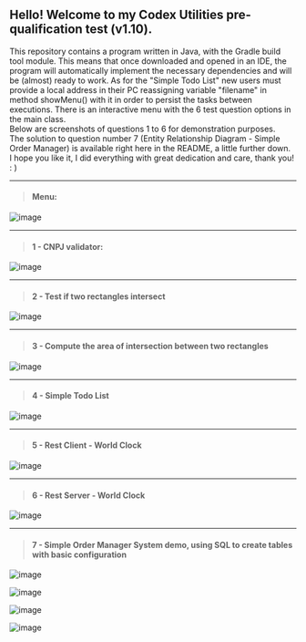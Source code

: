 <h2>Hello! Welcome to my Codex Utilities pre-qualification test (v1.10).</h2>
<p>This repository contains a program written in Java, with the Gradle build tool module. This means that once downloaded and opened in an IDE, the program will automatically implement the necessary dependencies and will be (almost) ready to work. As for the "Simple Todo List" new users must provide a local address in their PC reassigning variable "filename" in method showMenu() with it in order to persist the tasks between executions. There is an interactive menu with the 6 test question options in the main class. 
<br>Below are screenshots of questions 1 to 6 for demonstration purposes.  
<br>The solution to question number 7 (Entity Relationship Diagram - Simple Order Manager) is available right here in the README, a little further down.  
<br>I hope you like it, I did everything with great dedication and care, thank you! : )</p>

---
><h4>Menu:</h4>

![image](https://github.com/user-attachments/assets/02f7adf5-70c7-4398-a53b-59bf30c4ea60)

---
><h4>1 - CNPJ validator:</h4>

![image](https://github.com/user-attachments/assets/909fd5f1-3b87-42b5-a4ba-46d889d25643)

---
><h4>2 - Test if two rectangles intersect</h4>

![image](https://github.com/user-attachments/assets/429935bf-bcb1-4a85-bd7d-8c20219f2808)

---

><h4>3 - Compute the area of intersection between two rectangles</h4>

![image](https://github.com/user-attachments/assets/b3f519c3-dca2-4914-855f-927e6e32b69d)

---

><h4>4 - Simple Todo List</h4>

![image](https://github.com/user-attachments/assets/ef8bc214-cca5-4d15-bd9f-eb4961d3f85f)

---

><h4>5 - Rest Client - World Clock</h4>

![image](https://github.com/user-attachments/assets/695473c3-00da-48be-80e3-17d3c0aa364b)

---

><h4>6 - Rest Server - World Clock</h4>

![image](https://github.com/user-attachments/assets/9a7b4e4f-70ec-4c51-9bac-a9bcd6e9b1a8)

---

><h4>7 - Simple Order Manager System demo, using SQL to create tables with basic configuration</h4>

![image](https://github.com/user-attachments/assets/14597d32-521e-4492-9fda-1deec8c536cc)

![image](https://github.com/user-attachments/assets/a0cf3f0f-15a5-450b-8fd1-efce6835fe2d)

![image](https://github.com/user-attachments/assets/0e1091a4-478d-4fe1-9994-ae4f7256bf78)

![image](https://github.com/user-attachments/assets/8a5ab84b-a415-4537-8cec-b9f430822f63)


